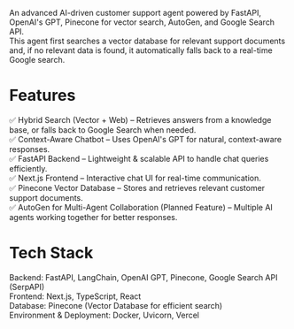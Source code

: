 An advanced AI-driven customer support agent powered by FastAPI, OpenAI's GPT, Pinecone for vector search, AutoGen, and Google Search API.<br>
This agent first searches a vector database for relevant support documents and, if no relevant data is found, it automatically falls back to a real-time Google search.

# Features
✅ Hybrid Search (Vector + Web) – Retrieves answers from a knowledge base, or falls back to Google Search when needed.<br>
✅ Context-Aware Chatbot – Uses OpenAI's GPT for natural, context-aware responses.<br>
✅ FastAPI Backend – Lightweight & scalable API to handle chat queries efficiently.<br>
✅ Next.js Frontend – Interactive chat UI for real-time communication.<br>
✅ Pinecone Vector Database – Stores and retrieves relevant customer support documents.<br>
✅ AutoGen for Multi-Agent Collaboration (Planned Feature) – Multiple AI agents working together for better responses.<br>

# Tech Stack<br>
Backend: FastAPI, LangChain, OpenAI GPT, Pinecone, Google Search API (SerpAPI)<br>
Frontend: Next.js, TypeScript, React<br>
Database: Pinecone (Vector Database for efficient search)<br>
Environment & Deployment: Docker, Uvicorn, Vercel<br>
